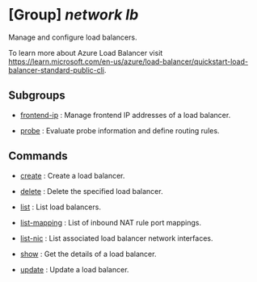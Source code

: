 # [Group] _network lb_

Manage and configure load balancers.

To learn more about Azure Load Balancer visit https://learn.microsoft.com/en-us/azure/load-balancer/quickstart-load-balancer-standard-public-cli.

## Subgroups

- [frontend-ip](/Commands/network/lb/frontend-ip/readme.md)
: Manage frontend IP addresses of a load balancer.

- [probe](/Commands/network/lb/probe/readme.md)
: Evaluate probe information and define routing rules.

## Commands

- [create](/Commands/network/lb/_create.md)
: Create a load balancer.

- [delete](/Commands/network/lb/_delete.md)
: Delete the specified load balancer.

- [list](/Commands/network/lb/_list.md)
: List load balancers.

- [list-mapping](/Commands/network/lb/_list-mapping.md)
: List of inbound NAT rule port mappings.

- [list-nic](/Commands/network/lb/_list-nic.md)
: List associated load balancer network interfaces.

- [show](/Commands/network/lb/_show.md)
: Get the details of a load balancer.

- [update](/Commands/network/lb/_update.md)
: Update a load balancer.
